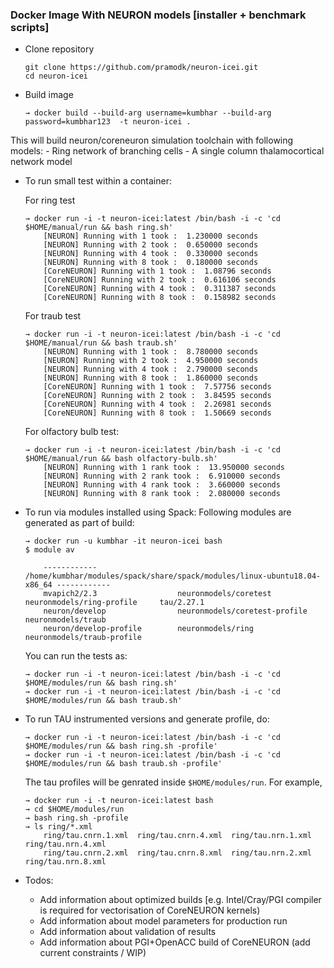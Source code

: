 ### Docker Image With NEURON models [installer + benchmark scripts]


- Clone repository

    ```
    git clone https://github.com/pramodk/neuron-icei.git
    cd neuron-icei
    ```

- Build image

    ```
    → docker build --build-arg username=kumbhar --build-arg password=kumbhar123  -t neuron-icei .
    ```

This will build neuron/coreneuron simulation toolchain with following models:
	- Ring network of branching cells
	- A single column thalamocortical network model


- To run small test within a container:

	 For ring test

    ```
    → docker run -i -t neuron-icei:latest /bin/bash -i -c 'cd $HOME/manual/run && bash ring.sh'
		[NEURON] Running with 1 took :  1.230000 seconds
		[NEURON] Running with 2 took :  0.650000 seconds
		[NEURON] Running with 4 took :  0.330000 seconds
		[NEURON] Running with 8 took :  0.180000 seconds
		[CoreNEURON] Running with 1 took :  1.08796 seconds
		[CoreNEURON] Running with 2 took :  0.616106 seconds
		[CoreNEURON] Running with 4 took :  0.311387 seconds
		[CoreNEURON] Running with 8 took :  0.158982 seconds
    ```

    For traub test

    ```
    → docker run -i -t neuron-icei:latest /bin/bash -i -c 'cd $HOME/manual/run && bash traub.sh'
		[NEURON] Running with 1 took :  8.780000 seconds
		[NEURON] Running with 2 took :  4.950000 seconds
		[NEURON] Running with 4 took :  2.790000 seconds
		[NEURON] Running with 8 took :  1.860000 seconds
		[CoreNEURON] Running with 1 took :  7.57756 seconds
		[CoreNEURON] Running with 2 took :  3.84595 seconds
		[CoreNEURON] Running with 4 took :  2.26981 seconds
		[CoreNEURON] Running with 8 took :  1.50669 seconds
    ```

    For olfactory bulb test:

    ```
    → docker run -i -t neuron-icei:latest /bin/bash -i -c 'cd $HOME/manual/run && bash olfactory-bulb.sh'
        [NEURON] Running with 1 rank took :  13.950000 seconds
        [NEURON] Running with 2 rank took :  6.910000 seconds
        [NEURON] Running with 4 rank took :  3.660000 seconds
        [NEURON] Running with 8 rank took :  2.080000 seconds
    ```

- To run via modules installed using Spack:
	Following modules are generated as part of build:

	```
	→ docker run -u kumbhar -it neuron-icei bash
	$ module av

		------------ /home/kumbhar/modules/spack/share/spack/modules/linux-ubuntu18.04-x86_64 ------------
		mvapich2/2.3                  neuronmodels/coretest         neuronmodels/ring-profile     tau/2.27.1
		neuron/develop                neuronmodels/coretest-profile neuronmodels/traub
		neuron/develop-profile        neuronmodels/ring             neuronmodels/traub-profile
	```

	You can run the tests as:

	```
	→ docker run -i -t neuron-icei:latest /bin/bash -i -c 'cd $HOME/modules/run && bash ring.sh'
	→ docker run -i -t neuron-icei:latest /bin/bash -i -c 'cd $HOME/modules/run && bash traub.sh'
	```

- To run TAU instrumented versions and generate profile, do:

	```
	→ docker run -i -t neuron-icei:latest /bin/bash -i -c 'cd $HOME/modules/run && bash ring.sh -profile'
	→ docker run -i -t neuron-icei:latest /bin/bash -i -c 'cd $HOME/modules/run && bash traub.sh -profile'
	```

	The tau profiles will be genrated inside `$HOME/modules/run`. For example,

	```
	→ docker run -i -t neuron-icei:latest bash
	→ cd $HOME/modules/run
	→ bash ring.sh -profile
	→ ls ring/*.xml
		ring/tau.cnrn.1.xml  ring/tau.cnrn.4.xml  ring/tau.nrn.1.xml  ring/tau.nrn.4.xml
		ring/tau.cnrn.2.xml  ring/tau.cnrn.8.xml  ring/tau.nrn.2.xml  ring/tau.nrn.8.xml
	```

- Todos:
	-  	Add information about optimized builds [e.g. Intel/Cray/PGI compiler is required for vectorisation of CoreNEURON kernels)
	-  Add information about model parameters for production run
	-  Add information about validation of results
	-  Add information about PGI+OpenACC build of CoreNEURON (add current constraints / WIP)
